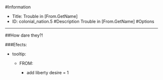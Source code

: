 #Information
 - Title: Trouble in [From.GetName]
 - ID: colonial_nation.5
#Description
Trouble in [From.GetName]
#Options

___
##How dare they?!

###Efects:<ul><li>tooltip:</li><ul><li>FROM:</li><ul><li>add liberty desire = 1</li></ul></ul></ul>
